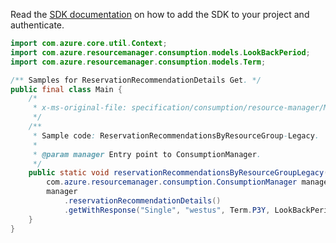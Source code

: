 Read the [SDK documentation](https://github.com/Azure/azure-sdk-for-java/blob/azure-resourcemanager-consumption_1.0.0-beta.3/sdk/consumption/azure-resourcemanager-consumption/README.md) on how to add the SDK to your project and authenticate.

```java
import com.azure.core.util.Context;
import com.azure.resourcemanager.consumption.models.LookBackPeriod;
import com.azure.resourcemanager.consumption.models.Term;

/** Samples for ReservationRecommendationDetails Get. */
public final class Main {
    /*
     * x-ms-original-file: specification/consumption/resource-manager/Microsoft.Consumption/stable/2021-10-01/examples/ReservationRecommendationDetailsByResourceGroup.json
     */
    /**
     * Sample code: ReservationRecommendationsByResourceGroup-Legacy.
     *
     * @param manager Entry point to ConsumptionManager.
     */
    public static void reservationRecommendationsByResourceGroupLegacy(
        com.azure.resourcemanager.consumption.ConsumptionManager manager) {
        manager
            .reservationRecommendationDetails()
            .getWithResponse("Single", "westus", Term.P3Y, LookBackPeriod.LAST30DAYS, "Standard_DS13_v2", Context.NONE);
    }
}
```

